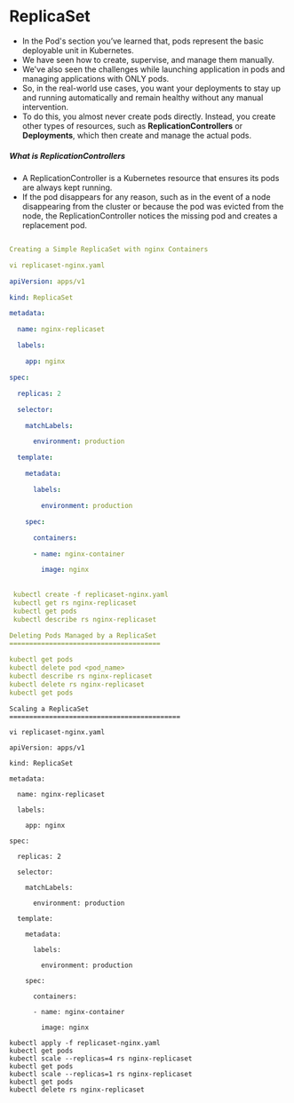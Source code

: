# ReplicaSet

- In the Pod's section you’ve learned that, pods represent the basic deployable unit in Kubernetes. 
- We have seen  how to create, supervise, and manage them manually. 
- We've also seen the challenges while launching application in pods and managing applications with ONLY pods. 
- So, in the real-world use cases, you want your deployments to stay up and running automatically and remain healthy without any manual intervention. 
- To do this, you almost never create pods directly. Instead, you create other types of resources, such as **ReplicationControllers** or **Deployments**, which then create and manage the actual pods.



##### What is **ReplicationControllers**

- A ReplicationController is a Kubernetes resource that ensures its pods are always kept running. 
- If the pod disappears for any reason, such as in the event of a node disappearing from the cluster or because the pod was evicted from the node, the ReplicationController notices the missing pod and creates a replacement pod.



```yaml

Creating a Simple ReplicaSet with nginx Containers

vi replicaset-nginx.yaml

apiVersion: apps/v1

kind: ReplicaSet

metadata:

  name: nginx-replicaset

  labels:

    app: nginx

spec:

  replicas: 2

  selector:

    matchLabels:

      environment: production

  template:

    metadata:

      labels:

        environment: production

    spec:

      containers:

      - name: nginx-container

        image: nginx
        
        
 kubectl create -f replicaset-nginx.yaml
 kubectl get rs nginx-replicaset
 kubectl get pods
 kubectl describe rs nginx-replicaset
```

```yaml
Deleting Pods Managed by a ReplicaSet
======================================

kubectl get pods
kubectl delete pod <pod_name>
kubectl describe rs nginx-replicaset
kubectl delete rs nginx-replicaset
kubectl get pods
```



```
Scaling a ReplicaSet 
===========================================

vi replicaset-nginx.yaml

apiVersion: apps/v1

kind: ReplicaSet

metadata:

  name: nginx-replicaset

  labels:

    app: nginx

spec:

  replicas: 2

  selector:

    matchLabels:

      environment: production

  template:

    metadata:

      labels:

        environment: production

    spec:

      containers:

      - name: nginx-container

        image: nginx
        
kubectl apply -f replicaset-nginx.yaml
kubectl get pods
kubectl scale --replicas=4 rs nginx-replicaset
kubectl get pods
kubectl scale --replicas=1 rs nginx-replicaset
kubectl get pods
kubectl delete rs nginx-replicaset
```

